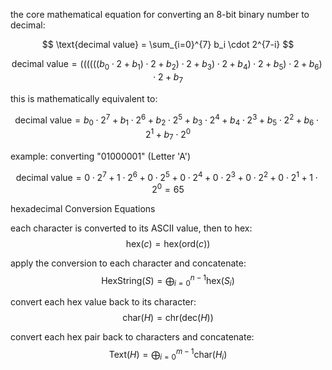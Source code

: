 the core mathematical equation for converting an 8-bit binary number to decimal:

$$
\text{decimal value} = \sum_{i=0}^{7} b_i \cdot 2^{7-i}
$$


$$
\text{decimal value} = ((((((b_0 \cdot 2 + b_1) \cdot 2 + b_2) \cdot 2 + b_3) \cdot 2 + b_4) \cdot 2 + b_5) \cdot 2 + b_6) \cdot 2 + b_7
$$

this is mathematically equivalent to:

$$
\text{decimal value} = b_0 \cdot 2^7 + b_1 \cdot 2^6 + b_2 \cdot 2^5 + b_3 \cdot 2^4 + b_4 \cdot 2^3 + b_5 \cdot 2^2 + b_6 \cdot 2^1 + b_7 \cdot 2^0
$$

example: converting "01000001" (Letter 'A')

$$
\text{decimal value} = 0 \cdot 2^7 + 1 \cdot 2^6 + 0 \cdot 2^5 + 0 \cdot 2^4 + 0 \cdot 2^3 + 0 \cdot 2^2 + 0 \cdot 2^1 + 1 \cdot 2^0 = 65
$$

hexadecimal Conversion Equations

each character is converted to its ASCII value, then to hex:
$$
\text{hex}(c) = \text{hex} (\text{ord}(c))
$$

apply the conversion to each character and concatenate:
$$
\text{HexString}(S) = \bigoplus_{i=0}^{n-1} \text{hex}(S_i)
$$

convert each hex value back to its character:
$$
\text{char}(H) = \text{chr} (\text{dec}(H))
$$

convert each hex pair back to characters and concatenate:
$$
\text{Text}(H) = \bigoplus_{i=0}^{m-1} \text{char}(H_i)
$$

